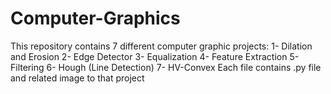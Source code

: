 # Computer-Graphics
This repository contains 7 different computer graphic projects:
  1- Dilation and Erosion
  2- Edge Detector
  3- Equalization
  4- Feature Extraction
  5- Filtering
  6- Hough (Line Detection)
  7- HV-Convex
Each file contains .py file and related image to that project
